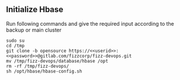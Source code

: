 ## Initialize Hbase
Run following commands and give the required input according to the backup or main cluster

```
sudo su 
cd /tmp
git clone -b opensource https://<<userid>>:<<password>>@gitlab.com/fizzcorp/fizz-devops.git
mv /tmp/fizz-devops/database/hbase /opt
rm -rf /tmp/fizz-devops/
sh /opt/hbase/hbase-config.sh